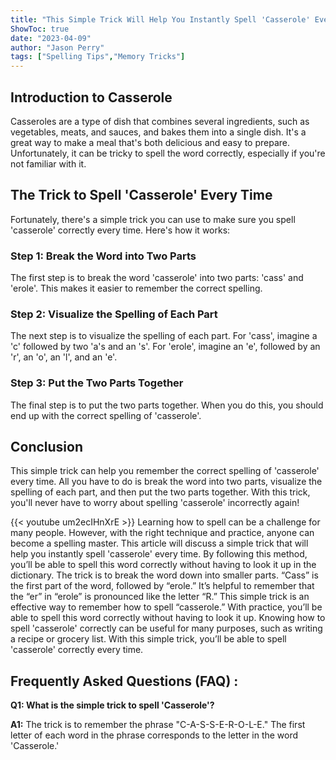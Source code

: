 ```yaml
---
title: "This Simple Trick Will Help You Instantly Spell 'Casserole' Every Time!"
ShowToc: true 
date: "2023-04-09"
author: "Jason Perry" 
tags: ["Spelling Tips","Memory Tricks"]
---
```

## Introduction to Casserole

Casseroles are a type of dish that combines several ingredients, such as vegetables, meats, and sauces, and bakes them into a single dish. It's a great way to make a meal that's both delicious and easy to prepare. Unfortunately, it can be tricky to spell the word correctly, especially if you're not familiar with it.

## The Trick to Spell 'Casserole' Every Time

Fortunately, there's a simple trick you can use to make sure you spell 'casserole' correctly every time. Here's how it works: 

### Step 1: Break the Word into Two Parts

The first step is to break the word 'casserole' into two parts: 'cass' and 'erole'. This makes it easier to remember the correct spelling. 

### Step 2: Visualize the Spelling of Each Part

The next step is to visualize the spelling of each part. For 'cass', imagine a 'c' followed by two 'a's and an 's'. For 'erole', imagine an 'e', followed by an 'r', an 'o', an 'l', and an 'e'. 

### Step 3: Put the Two Parts Together

The final step is to put the two parts together. When you do this, you should end up with the correct spelling of 'casserole'. 

## Conclusion

This simple trick can help you remember the correct spelling of 'casserole' every time. All you have to do is break the word into two parts, visualize the spelling of each part, and then put the two parts together. With this trick, you'll never have to worry about spelling 'casserole' incorrectly again!

{{< youtube um2ecIHnXrE >}} 
Learning how to spell can be a challenge for many people. However, with the right technique and practice, anyone can become a spelling master. This article will discuss a simple trick that will help you instantly spell 'casserole' every time. By following this method, you’ll be able to spell this word correctly without having to look it up in the dictionary. The trick is to break the word down into smaller parts. “Cass” is the first part of the word, followed by “erole.” It’s helpful to remember that the “er” in “erole” is pronounced like the letter “R.” This simple trick is an effective way to remember how to spell “casserole.” With practice, you’ll be able to spell this word correctly without having to look it up. Knowing how to spell 'casserole' correctly can be useful for many purposes, such as writing a recipe or grocery list. With this simple trick, you’ll be able to spell 'casserole' correctly every time.

## Frequently Asked Questions (FAQ) :
**Q1: What is the simple trick to spell 'Casserole'?**

**A1:** The trick is to remember the phrase "C-A-S-S-E-R-O-L-E." The first letter of each word in the phrase corresponds to the letter in the word 'Casserole.'





